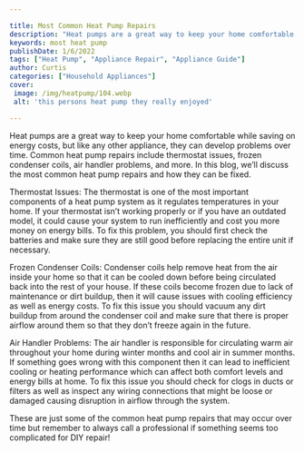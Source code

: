 ```yaml
---

title: Most Common Heat Pump Repairs
description: "Heat pumps are a great way to keep your home comfortable while saving on energy costs, but like any other appliance, they can deve...get more detail"
keywords: most heat pump
publishDate: 1/6/2022
tags: ["Heat Pump", "Appliance Repair", "Appliance Guide"]
author: Curtis
categories: ["Household Appliances"]
cover: 
 image: /img/heatpump/104.webp
 alt: 'this persons heat pump they really enjoyed'

---
```


Heat pumps are a great way to keep your home comfortable while saving on energy costs, but like any other appliance, they can develop problems over time. Common heat pump repairs include thermostat issues, frozen condenser coils, air handler problems, and more. In this blog, we’ll discuss the most common heat pump repairs and how they can be fixed.

Thermostat Issues: The thermostat is one of the most important components of a heat pump system as it regulates temperatures in your home. If your thermostat isn’t working properly or if you have an outdated model, it could cause your system to run inefficiently and cost you more money on energy bills. To fix this problem, you should first check the batteries and make sure they are still good before replacing the entire unit if necessary. 

Frozen Condenser Coils: Condenser coils help remove heat from the air inside your home so that it can be cooled down before being circulated back into the rest of your house. If these coils become frozen due to lack of maintenance or dirt buildup, then it will cause issues with cooling efficiency as well as energy costs. To fix this issue you should vacuum any dirt buildup from around the condenser coil and make sure that there is proper airflow around them so that they don’t freeze again in the future. 

Air Handler Problems: The air handler is responsible for circulating warm air throughout your home during winter months and cool air in summer months. If something goes wrong with this component then it can lead to inefficient cooling or heating performance which can affect both comfort levels and energy bills at home. To fix this issue you should check for clogs in ducts or filters as well as inspect any wiring connections that might be loose or damaged causing disruption in airflow through the system. 

These are just some of the common heat pump repairs that may occur over time but remember to always call a professional if something seems too complicated for DIY repair!
